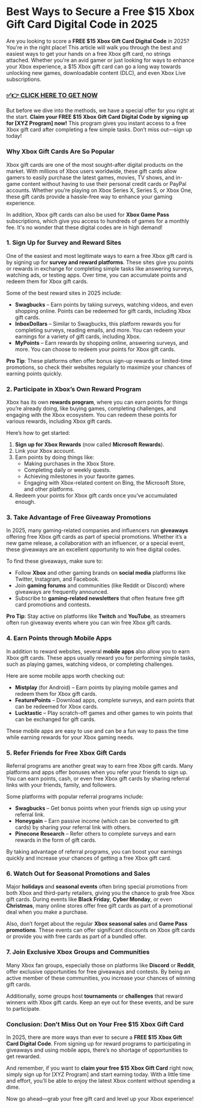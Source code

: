 # Best Ways to Secure a Free $15 Xbox Gift Card Digital Code in 2025

Are you looking to score a **FREE $15 Xbox Gift Card Digital Code** in 2025? You're in the right place! This article will walk you through the best and easiest ways to get your hands on a free Xbox gift card, no strings attached. Whether you're an avid gamer or just looking for ways to enhance your Xbox experience, a $15 Xbox gift card can go a long way towards unlocking new games, downloadable content (DLC), and even Xbox Live subscriptions.

### [✅👉 CLICK HERE TO GET NOW](https://freerewards.xyz/xbox/go/)

But before we dive into the methods, we have a special offer for you right at the start. **Claim your FREE $15 Xbox Gift Card Digital Code by signing up for [XYZ Program] now!** This program gives you instant access to a free Xbox gift card after completing a few simple tasks. Don’t miss out—sign up today!

### Why Xbox Gift Cards Are So Popular

Xbox gift cards are one of the most sought-after digital products on the market. With millions of Xbox users worldwide, these gift cards allow gamers to easily purchase the latest games, movies, TV shows, and in-game content without having to use their personal credit cards or PayPal accounts. Whether you’re playing on Xbox Series X, Series S, or Xbox One, these gift cards provide a hassle-free way to enhance your gaming experience.

In addition, Xbox gift cards can also be used for **Xbox Game Pass** subscriptions, which give you access to hundreds of games for a monthly fee. It's no wonder that these digital codes are in high demand!

### 1. **Sign Up for Survey and Reward Sites**

One of the easiest and most legitimate ways to earn a free Xbox gift card is by signing up for **survey and reward platforms**. These sites give you points or rewards in exchange for completing simple tasks like answering surveys, watching ads, or testing apps. Over time, you can accumulate points and redeem them for Xbox gift cards.

Some of the best reward sites in 2025 include:
- **Swagbucks** – Earn points by taking surveys, watching videos, and even shopping online. Points can be redeemed for gift cards, including Xbox gift cards.
- **InboxDollars** – Similar to Swagbucks, this platform rewards you for completing surveys, reading emails, and more. You can redeem your earnings for a variety of gift cards, including Xbox.
- **MyPoints** – Earn rewards by shopping online, answering surveys, and more. You can choose to redeem your points for Xbox gift cards.

**Pro Tip**: These platforms often offer bonus sign-up rewards or limited-time promotions, so check their websites regularly to maximize your chances of earning points quickly.

### 2. **Participate in Xbox’s Own Reward Program**

Xbox has its own **rewards program**, where you can earn points for things you’re already doing, like buying games, completing challenges, and engaging with the Xbox ecosystem. You can redeem these points for various rewards, including Xbox gift cards.

Here’s how to get started:
1. **Sign up for Xbox Rewards** (now called **Microsoft Rewards**).
2. Link your Xbox account.
3. Earn points by doing things like:
   - Making purchases in the Xbox Store.
   - Completing daily or weekly quests.
   - Achieving milestones in your favorite games.
   - Engaging with Xbox-related content on Bing, the Microsoft Store, and other platforms.
4. Redeem your points for Xbox gift cards once you’ve accumulated enough.

### 3. **Take Advantage of Free Giveaway Promotions**

In 2025, many gaming-related companies and influencers run **giveaways** offering free Xbox gift cards as part of special promotions. Whether it’s a new game release, a collaboration with an influencer, or a special event, these giveaways are an excellent opportunity to win free digital codes.

To find these giveaways, make sure to:
- Follow **Xbox** and other gaming brands on **social media** platforms like Twitter, Instagram, and Facebook.
- Join **gaming forums** and communities (like Reddit or Discord) where giveaways are frequently announced.
- Subscribe to **gaming-related newsletters** that often feature free gift card promotions and contests.

**Pro Tip**: Stay active on platforms like **Twitch** and **YouTube**, as streamers often run giveaway events where you can win free Xbox gift cards.

### 4. **Earn Points through Mobile Apps**

In addition to reward websites, several **mobile apps** also allow you to earn Xbox gift cards. These apps usually reward you for performing simple tasks, such as playing games, watching videos, or completing challenges.

Here are some mobile apps worth checking out:
- **Mistplay** (for Android) – Earn points by playing mobile games and redeem them for Xbox gift cards.
- **FeaturePoints** – Download apps, complete surveys, and earn points that can be redeemed for Xbox cards.
- **Lucktastic** – Play scratch-off games and other games to win points that can be exchanged for gift cards.

These mobile apps are easy to use and can be a fun way to pass the time while earning rewards for your Xbox gaming needs.

### 5. **Refer Friends for Free Xbox Gift Cards**

Referral programs are another great way to earn free Xbox gift cards. Many platforms and apps offer bonuses when you refer your friends to sign up. You can earn points, cash, or even free Xbox gift cards by sharing referral links with your friends, family, and followers.

Some platforms with popular referral programs include:
- **Swagbucks** – Get bonus points when your friends sign up using your referral link.
- **Honeygain** – Earn passive income (which can be converted to gift cards) by sharing your referral link with others.
- **Pinecone Research** – Refer others to complete surveys and earn rewards in the form of gift cards.

By taking advantage of referral programs, you can boost your earnings quickly and increase your chances of getting a free Xbox gift card.

### 6. **Watch Out for Seasonal Promotions and Sales**

Major **holidays** and **seasonal events** often bring special promotions from both Xbox and third-party retailers, giving you the chance to grab free Xbox gift cards. During events like **Black Friday**, **Cyber Monday**, or even **Christmas**, many online stores offer free gift cards as part of a promotional deal when you make a purchase.

Also, don’t forget about the regular **Xbox seasonal sales** and **Game Pass promotions**. These events can offer significant discounts on Xbox gift cards or provide you with free cards as part of a bundled offer.

### 7. **Join Exclusive Xbox Groups and Communities**

Many Xbox fan groups, especially those on platforms like **Discord** or **Reddit**, offer exclusive opportunities for free giveaways and contests. By being an active member of these communities, you increase your chances of winning gift cards.

Additionally, some groups host **tournaments** or **challenges** that reward winners with Xbox gift cards. Keep an eye out for these events, and be sure to participate.

### Conclusion: Don’t Miss Out on Your Free $15 Xbox Gift Card

In 2025, there are more ways than ever to secure a **FREE $15 Xbox Gift Card Digital Code**. From signing up for reward programs to participating in giveaways and using mobile apps, there’s no shortage of opportunities to get rewarded. 

And remember, if you want to **claim your free $15 Xbox Gift Card** right now, simply sign up for [XYZ Program] and start earning today. With a little time and effort, you’ll be able to enjoy the latest Xbox content without spending a dime.

Now go ahead—grab your free gift card and level up your Xbox experience!
